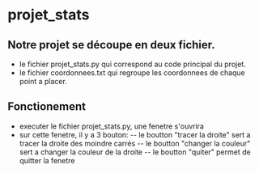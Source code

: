 # projet_stats

## Notre projet se découpe en deux fichier.
- le fichier projet_stats.py qui correspond au code principal du projet.
- le fichier coordonnees.txt qui regroupe les coordonnees de chaque point a placer.

## Fonctionement
- executer le fichier projet_stats.py, une fenetre s'ouvrira
- sur cette fenetre, il y a 3 bouton:
-- le boutton "tracer la droite" sert a tracer la droite des moindre carrés
-- le boutton "changer la couleur" sert a changer la couleur de la droite
-- le boutton "quiter" permet de quitter la fenetre 


